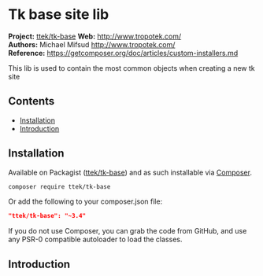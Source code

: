 # Tk base site lib

__Project:__ [ttek/tk-base](http://packagist.org/packages/ttek/tk-base)
__Web:__ <http://www.tropotek.com/>  
__Authors:__ Michael Mifsud <http://www.tropotek.com/>  
__Reference:__ <https://getcomposer.org/doc/articles/custom-installers.md>  
  
This lib is used to contain the most common objects when creating a new tk site

## Contents

- [Installation](#installation)
- [Introduction](#introduction)


## Installation

Available on Packagist ([ttek/tk-base](http://packagist.org/packages/ttek/tk-base))
and as such installable via [Composer](http://getcomposer.org/).

```bash
composer require ttek/tk-base
```

Or add the following to your composer.json file:

```json
"ttek/tk-base": "~3.4"
```

If you do not use Composer, you can grab the code from GitHub, and use any
PSR-0 compatible autoloader to load the classes.

## Introduction

